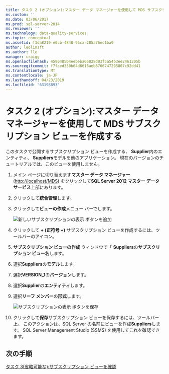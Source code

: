 ```yaml
---
title: タスク 2 (オプション):マスター データ マネージャーを使用して MDS サブスクリプション ビューを作成する |Microsoft Docs
ms.custom: ''
ms.date: 03/06/2017
ms.prod: sql-server-2014
ms.reviewer: ''
ms.technology: data-quality-services
ms.topic: conceptual
ms.assetid: f3da8219-e0cb-4848-95ca-285a76ec1ba9
author: leolimsft
ms.author: lle
manager: craigg
ms.openlocfilehash: 4596485b4eebeba66028d03f5a54b3ee2461205b
ms.sourcegitcommit: f7fced330b64d6616aeb8766747295807c92dd41
ms.translationtype: MT
ms.contentlocale: ja-JP
ms.lasthandoff: 04/23/2019
ms.locfileid: "63198893"
---
```

# <a name="task-2-optional-creating-a-mds-subscription-view-using-master-data-manager"></a>タスク 2 (オプション):マスター データ マネージャーを使用して MDS サブスクリプション ビューを作成する
  このタスクで公開するサブスクリプション ビューを作成する、 **Supplier**内のエンティティ、 **Suppliers**モデルを他のアプリケーション。 現在のバージョンのチュートリアルでは、このビューを使用しません。  
  
1.  メイン ページに切り替えます**マスター データ マネージャー** ([http://localhost/MDS](http://localhost/MDS)) をクリックして**SQL Server 2012 マスター データ サービス**上部にあります。  
  
2.  クリックして**統合管理**します。  
  
3.  クリックして**ビューの作成**メニュー バーでします。  
  
     ![新しいサブスクリプションの表示 ボタンを追加](../../2014/tutorials/media/et-creatingamdssubscriptionviewusingmdm-01.jpg "新しいサブスクリプションの表示 ボタンの追加")  
  
4.  クリックして **+ (正符号 +)** サブスクリプション ビューを作成するには、ツールバーのアイコン。  
  
5.  **サブスクリプション ビューの作成** ウィンドウで「 **Suppliers**の**サブスクリプション ビュー名**します。  
  
6.  選択**Suppliers**の**モデル**します。  
  
7.  選択**VERSION_1**の**バージョン**します。  
  
8.  選択**Supplier**の**エンティティ**します。  
  
9. 選択**リーフ メンバー**の**形式**します。  
  
     ![サブスクリプションの表示 ボタンを保存](../../2014/tutorials/media/et-creatingamdssubscriptionviewusingmdm-02.jpg "サブスクリプションの表示 ボタンの保存")  
  
10. クリックして**保存**サブスクリプション ビューを保存するには、ツールバー上。 このアクションは、SQL Server の名前にビューを作成**Suppliers**します。 SQL Server Management Studio (SSMS) を使用してこれを確認できます。  
  
## <a name="next-step"></a>次の手順  
 [タスク 3&#40;省略可能な&#41;:サブスクリプション ビューを確認](task-3-optional-reviewing-the-subscription-views.md)  
  
  
